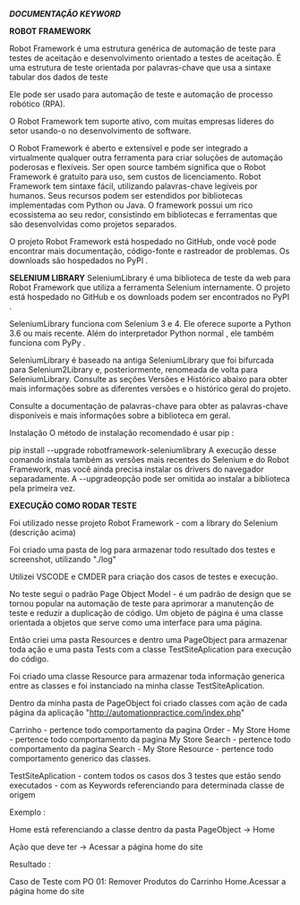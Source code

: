 ***DOCUMENTAÇÃO KEYWORD***

**ROBOT FRAMEWORK**

Robot Framework é uma estrutura genérica de automação de teste para testes de aceitação e desenvolvimento orientado a testes de aceitação. É uma estrutura de teste orientada por palavras-chave que usa a sintaxe tabular dos dados de teste

Ele pode ser usado para automação de teste e automação de processo robótico (RPA).

O Robot Framework tem suporte ativo, com muitas empresas líderes do setor usando-o no desenvolvimento de software.

O Robot Framework é aberto e extensível e pode ser integrado a virtualmente qualquer outra ferramenta para criar soluções de automação poderosas e flexíveis. Ser open source também significa que o Robot Framework é gratuito para uso, sem custos de licenciamento.
Robot Framework tem sintaxe fácil, utilizando palavras-chave legíveis por humanos. Seus recursos podem ser estendidos por bibliotecas implementadas com Python ou Java. O framework possui um rico ecossistema ao seu redor, consistindo em bibliotecas e ferramentas que são desenvolvidas como projetos separados.

O projeto Robot Framework está hospedado no GitHub, onde você pode encontrar mais documentação, código-fonte e rastreador de problemas. Os downloads são hospedados no PyPI .

**SELENIUM LIBRARY**
SeleniumLibrary é uma biblioteca de teste da web para Robot Framework que utiliza a ferramenta Selenium internamente. O projeto está hospedado no GitHub e os downloads podem ser encontrados no PyPI .

SeleniumLibrary funciona com Selenium 3 e 4. Ele oferece suporte a Python 3.6 ou mais recente. Além do interpretador Python normal , ele também funciona com PyPy .

SeleniumLibrary é baseado na antiga SeleniumLibrary que foi bifurcada para Selenium2Library e, posteriormente, renomeada de volta para SeleniumLibrary. Consulte as seções Versões e Histórico abaixo para obter mais informações sobre as diferentes versões e o histórico geral do projeto.

Consulte a documentação de palavras-chave para obter as palavras-chave disponíveis e mais informações sobre a biblioteca em geral.

Instalação
O método de instalação recomendado é usar pip :

pip install --upgrade robotframework-seleniumlibrary
A execução desse comando instala também as versões mais recentes do Selenium e do Robot Framework, mas você ainda precisa instalar os drivers do navegador separadamente. A --upgradeopção pode ser omitida ao instalar a biblioteca pela primeira vez.

**EXECUÇÃO COMO RODAR TESTE**

Foi utilizado nesse projeto Robot Framework - com a library do Selenium (descrição acima)

Foi criado uma pasta de log para armazenar todo resultado dos testes e screenshot, utilizando "./log" 

Utilizei VSCODE e CMDER para criação dos casos de testes e execução. 

No teste segui o  padrão Page Object Model - é um padrão de design que se tornou popular na automação de teste para aprimorar a manutenção de teste e reduzir a duplicação de código. Um objeto de página é uma classe orientada a objetos que serve como uma interface para uma página.

Então criei uma pasta Resources e dentro uma PageObject para armazenar toda ação e uma pasta Tests com a classe TestSiteAplication para execução do código. 

Foi criado uma classe Resource para armazenar toda informação generica entre as classes e foi instanciado na minha classe TestSiteAplication.

Dentro da minha pasta de PageObject foi criado classes com ação de cada página da aplicação "http://automationpractice.com/index.php"

Carrinho - pertence todo comportamento da pagina Order - My Store
Home - pertence todo comportamento da pagina My Store 
Search - pertence todo comportamento da pagina Search - My Store
Resource - pertence todo comportamento generico das classes.

TestSiteAplication - contem todos os casos dos 3 testes que estão sendo executados - com as Keywords referenciando para determinada classe de origem 

Exemplo : 

  Home está referenciando a classe dentro da pasta PageObject  -> Home
    
  Ação que deve ter -> Acessar a página home do site

Resultado : 

Caso de Teste com PO 01: Remover Produtos do Carrinho
    Home.Acessar a página home do site



